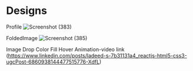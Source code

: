 # Designs
Profile
![Screenshot (383)](https://user-images.githubusercontent.com/81908636/139633028-1d728de3-78d0-43dc-8537-b12604ca8260.png)

FoldedImage
![Screenshot (385)](https://user-images.githubusercontent.com/81908636/139633994-432daf4d-c4c0-4614-97d9-3535d77126f9.png)

Image Drop Color Fill Hover Animation-video link (https://www.linkedin.com/posts/ladeed-s-7b31131a4_reactjs-html5-css3-ugcPost-6860938144477515776-XdfL)
